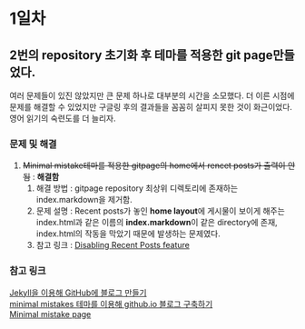 # 1일차  
## 2번의 repository 초기화 후 테마를 적용한 git page만들었다. 
여러 문제들이 있진 않았지만 큰 문제 하나로 대부분의 시간을 소모했다. 더 이른 시점에 문제를 해결할 수 있었지만 구글링 후의 결과들을 꼼꼼히 살피지 못한 것이 화근이었다. 영어 읽기의 숙련도를 더 늘리자.  

### 문제 및 해결
1. ~~Minimal mistake테마를 적용한 gitpage의 home에서 rencet posts가 출력이 안됨~~ : **해결함**   
    1. 해결 방법 : gitpage repository 최상위 디렉토리에 존재하는 index.markdown을 제거함.  
    2. 문제 설명 : Recent posts가 놓인 **home layout**에 게시물이 보이게 해주는 index.html과 같은 이름의 **index.markdown**이 같은 directory에 존재, index.html의 작동을 막았기 때문에 발생하는 문제였다.  
    3. 참고 링크 : [Disabling Recent Posts feature](https://github.com/mmistakes/minimal-mistakes/issues/1740)
  
### 참고 링크
[Jekyll을 이용해 GitHub에 블로그 만들기](https://jetalog.net/86?category=808871)  
[minimal mistakes 테마를 이용해 github.io 블로그 구축하기](https://imreplay.com/blogging/minimal-mistakes-%ED%85%8C%EB%A7%88%EB%A5%BC-%EC%9D%B4%EC%9A%A9%ED%95%B4-githubio-%EB%B8%94%EB%A1%9C%EA%B7%B8-%EA%B5%AC%EC%B6%95%ED%95%98%EA%B8%B0/)  
[Minimal mistake page](https://mmistakes.github.io/minimal-mistakes/)  
